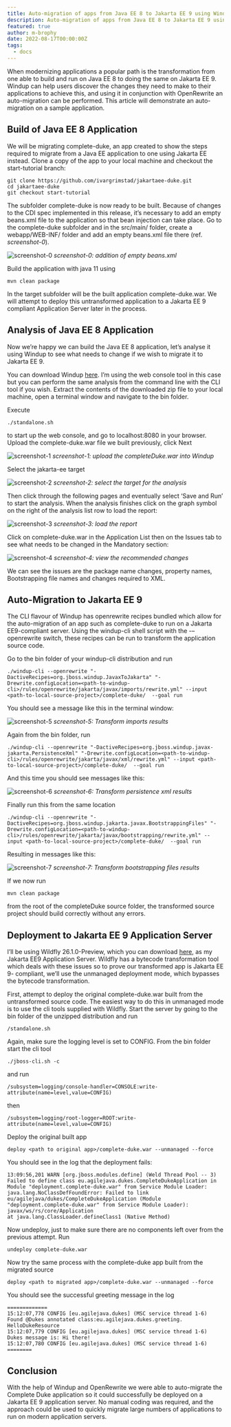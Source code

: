 ```yaml
---
title: Auto-migration of apps from Java EE 8 to Jakarta EE 9 using Windup and Openrewrite
description: Auto-migration of apps from Java EE 8 to Jakarta EE 9 using Windup and Openrewrite
featured: true
author: m-brophy
date: 2022-08-17T00:00:00Z
tags:
  - docs
---
```


When modernizing applications a popular path is the transformation from one able to build and run on Java EE 8 to doing the same on Jakarta EE 9. Windup can help users discover the changes they need to make to their applications to achieve this, and using it in conjunction with OpenRewrite an auto-migration can be performed. This article will demonstrate an auto-migration on a sample application.

## Build of Java EE 8 Application

We will be migrating complete-duke, an app created to show the steps required to migrate from a Java EE application to one using Jakarta EE instead. Clone a copy of the app to your local machine and checkout the start-tutorial branch:

```Shell
git clone https://github.com/ivargrimstad/jakartaee-duke.git
cd jakartaee-duke
git checkout start-tutorial
```

The subfolder complete-duke is now ready to be built. Because of changes to the CDI spec implemented in this release, it’s necessary to add an empty beans.xml file to the application so that bean injection can take place. Go to the complete-duke subfolder and in the src/main/ folder, create a webapp/WEB-INF/ folder and add an empty beans.xml file there (ref. *screenshot-0*).

![screenshot-0](./addition_of_empty_beansxml.png)
*screenshot-0: addition of empty beans.xml*

Build the application with java 11 using

`mvn clean package`

In the target subfolder will be the built application complete-duke.war. We will attempt to deploy this untransformed application to a Jakarta EE 9 compliant Application Server later in the process.

## Analysis of Java EE 8 Application

Now we’re happy we can build the Java EE 8 application, let’s analyse it using Windup to see what needs to change if we wish to migrate it to Jakarta EE 9.

You can download Windup [here](https://windup.github.io/downloads/). I’m using the web console tool in this case but you can perform the same analysis from the command line with the CLI tool if you wish. Extract the contents of the downloaded zip file to your local machine, open a terminal window and navigate to the bin folder.

Execute

`./standalone.sh`

to start up the web console, and go to localhost:8080 in your browser. Upload the complete-duke.war file we built previously, click Next

![screenshot-1](./uploadWar.png)
*screenshot-1: upload the completeDuke.war into Windup*

Select the jakarta-ee target

![screenshot-2](./selecttarget.png)
*screenshot-2: select the target for the analysis*

Then click through the following pages and eventually select ‘Save and Run’ to start the analysis. When the analysis finishes click on the graph symbol on the right of the analysis list row to load the report:

![screenshot-3](./analysisRow.png)
*screenshot-3: load the report*

Click on complete-duke.war in the Application List then on the Issues tab to see what needs to be changed in the Mandatory section:

![screenshot-4](./mtaAnalysisReport.png)
*screenshot-4: view the recommended changes*

We can see the issues are the package name changes, property names, Bootstrapping file names and changes required to XML.

## Auto-Migration to Jakarta EE 9

The CLI flavour of Windup has openrewrite recipes bundled which allow for the auto-migration of an app such as complete-duke to run on a Jakarta EE9-compliant server. Using the windup-cli shell script with the -–openrewrite switch, these recipes can be run to transform the application source code.

Go to the bin folder of your windup-cli distribution and run

```Shell
./windup-cli --openrewrite "-DactiveRecipes=org.jboss.windup.JavaxToJakarta" "-Drewrite.configLocation=<path-to-windup-cli>/rules/openrewrite/jakarta/javax/imports/rewrite.yml" --input <path-to-local-source-project>/complete-duke/  --goal run
```

You should see a message like this in the terminal window:

![screenshot-5](./importsTransformRunResults.png)
*screenshot-5: Transform imports results*

Again from the bin folder, run

```Shell
./windup-cli --openrewrite "-DactiveRecipes=org.jboss.windup.javax-jakarta.PersistenceXml" "-Drewrite.configLocation=<path-to-windup-cli>/rules/openrewrite/jakarta/javax/xml/rewrite.yml" --input <path-to-local-source-project>/complete-duke/  --goal run
```

And this time you should see messages like this:

![screenshot-6](./persistenceXmlResults.png)
*screenshot-6: Transform persistence xml results*

Finally run this from the same location

```Shell
./windup-cli --openrewrite "-DactiveRecipes=org.jboss.windup.jakarta.javax.BootstrappingFiles" "-Drewrite.configLocation=<path-to-windup-cli>/rules/openrewrite/jakarta/javax/bootstrapping/rewrite.yml" --input <path-to-local-source-project>/complete-duke/  --goal run
```

Resulting in messages like this:

![screenshot-7](./bootstrappingResults.png)
*screenshot-7: Transform bootstrapping files results*

If we now run

`mvn clean package`

from the root of the completeDuke source folder, the transformed source project should build correctly without any errors.

## Deployment to Jakarta EE 9 Application Server

I’ll be using Wildfly 26.1.0-Preview, which you can download  [here](https://github.com/wildfly/wildfly/releases/download/26.1.0.Final/wildfly-preview-26.1.0.Final.zip), as my Jakarta EE9 Application Server. Wildfly has a bytecode transformation tool which deals with these issues so to prove our transformed app is Jakarta EE 9- compliant, we’ll use the unmanaged deployment mode, which bypasses the bytecode transformation.

First, attempt to deploy the original complete-duke.war built from the untransformed source code. The easiest way to do this in unmanaged mode is to use the cli tools supplied with Wildfly. Start the server by going to the bin folder of the unzipped distribution and run

`/standalone.sh`

Again, make sure the logging level is set to CONFIG. From the bin folder start the cli tool

`./jboss-cli.sh -c`

and run

`/subsystem=logging/console-handler=CONSOLE:write-attribute(name=level,value=CONFIG)`

then

`/subsystem=logging/root-logger=ROOT:write-attribute(name=level,value=CONFIG)`

Deploy the original built app

`deploy <path to original app>/complete-duke.war --unmanaged --force`

You should see in the log that the deployment fails:

```Shell
13:09:56,201 WARN [org.jboss.modules.define] (Weld Thread Pool -- 3) Failed to define class eu.agilejava.dukes.CompleteDukeApplication in Module "deployment.complete-duke.war" from Service Module Loader: java.lang.NoClassDefFoundError: Failed to link eu/agilejava/dukes/CompleteDukeApplication (Module "deployment.complete-duke.war" from Service Module Loader): javax/ws/rs/core/Application
at java.lang.ClassLoader.defineClass1 (Native Method)
```

Now undeploy, just to make sure there are no components left over from the previous attempt. Run

`undeploy complete-duke.war`

Now try the same process with the complete-duke app built from the migrated source

`deploy <path to migrated app>/complete-duke.war --unmanaged --force`

You should see the successful greeting message in the log

```Shell
=============
15:12:07,778 CONFIG [eu.agilejava.dukes] (MSC service thread 1-6) Found @Dukes annotated class:eu.agilejava.dukes.greeting. HelloDukeResource
15:12:07,779 CONFIG [eu.agilejava.dukes] (MSC service thread 1-6) Dukes message is: Hi there!
15:12:07,780 CONFIG [eu.agilejava.dukes] (MSC service thread 1-6) 
========
```

## Conclusion

With the help of Windup and OpenRewrite we were able to auto-migrate the Complete Duke application so it could successfully be deployed on a Jakarta EE 9 application server. No manual coding was required, and the approach could be used to quickly migrate large numbers of applications to run on modern application servers.


